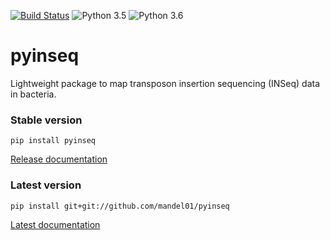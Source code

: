[![Build Status](https://travis-ci.org/mandel01/pyinseq.svg?branch=master)](https://travis-ci.org/mandel01/pyinseq)
![Python 3.5](https://img.shields.io/badge/python-3.5-blue.svg)
![Python 3.6](https://img.shields.io/badge/python-3.6-blue.svg)

# pyinseq

Lightweight package to map transposon insertion sequencing (INSeq) data in
bacteria.


### Stable version

```
pip install pyinseq
```
[Release documentation](http://pyinseq.readthedocs.io/en/stable/)


### Latest version

```
pip install git+git://github.com/mandel01/pyinseq
```

[Latest documentation](http://pyinseq.readthedocs.io/en/latest/)
